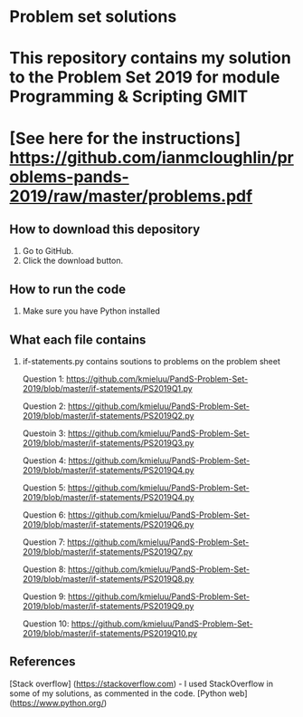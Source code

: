 

# Problem set solutions
# This repository contains my solution to the Problem Set 2019 for module Programming & Scripting GMIT
# [See here for the instructions] https://github.com/ianmcloughlin/problems-pands-2019/raw/master/problems.pdf

## How to download this depository  

1. Go to GitHub.
2. Click the download button.

## How to run the code

1. Make sure you have Python installed

## What each file contains

1. if-statements.py contains soutions to problems on the problem sheet

    Question 1: https://github.com/kmieluu/PandS-Problem-Set-2019/blob/master/if-statements/PS2019Q1.py 

    Question 2: https://github.com/kmieluu/PandS-Problem-Set-2019/blob/master/if-statements/PS2019Q2.py

    Questoin 3: https://github.com/kmieluu/PandS-Problem-Set-2019/blob/master/if-statements/PS2019Q3.py

    Question 4: https://github.com/kmieluu/PandS-Problem-Set-2019/blob/master/if-statements/PS2019Q4.py 

    Question 5: https://github.com/kmieluu/PandS-Problem-Set-2019/blob/master/if-statements/PS2019Q4.py

    Question 6: https://github.com/kmieluu/PandS-Problem-Set-2019/blob/master/if-statements/PS2019Q6.py

    Question 7: https://github.com/kmieluu/PandS-Problem-Set-2019/blob/master/if-statements/PS2019Q7.py

    Question 8: https://github.com/kmieluu/PandS-Problem-Set-2019/blob/master/if-statements/PS2019Q8.py

    Question 9: https://github.com/kmieluu/PandS-Problem-Set-2019/blob/master/if-statements/PS2019Q9.py

    Question 10: https://github.com/kmieluu/PandS-Problem-Set-2019/blob/master/if-statements/PS2019Q10.py



## References

[Stack overflow] (https://stackoverflow.com) - I used StackOverflow in some of my solutions, as commented in the code.
[Python web] (https://www.python.org/) 
